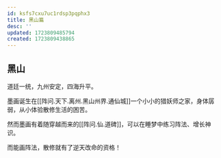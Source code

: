 ```yaml
---
id: ksfs7cxu7uc1rdsp3pqphx3
title: 黑山篇
desc: ''
updated: 1723809485794
created: 1723809438865
---
```


## 黑山

道廷一统，九州安定，四海升平。

墨画诞生在[[阵问.天下.离州.黑山州界.通仙城]]一个小小的猎妖师之家，身体孱弱，从小体验散修生活的困苦。

然而墨画有着随穿越而来的[[阵问.仙.道碑]]，可以在睡梦中练习阵法、增长神识。

而能画阵法，散修就有了逆天改命的资格！
